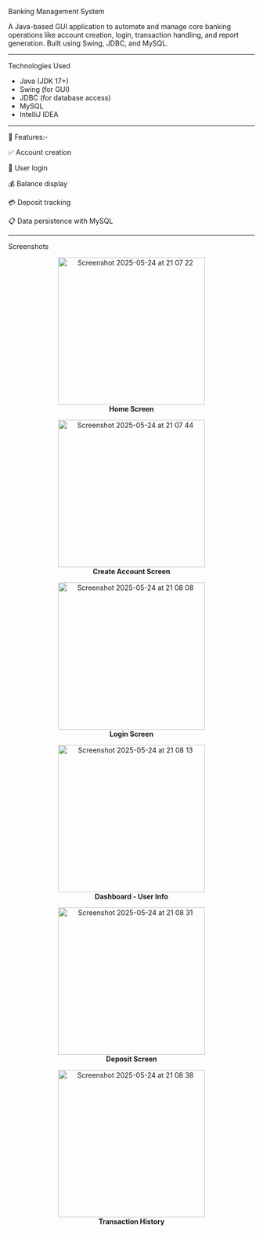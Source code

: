Banking Management System

A Java-based GUI application to automate and manage core banking operations like account creation, login, transaction handling, and report generation. Built using Swing, JDBC, and MySQL.

---


Technologies Used

- Java (JDK 17+)
- Swing (for GUI)
- JDBC (for database access)
- MySQL
- IntelliJ IDEA

---
🚀 Features:-

✅ Account creation

🔐 User login

💰 Balance display

💳 Deposit tracking

📋 Data persistence with MySQL

---

Screenshots
<p align="center">
  <img width="300" alt="Screenshot 2025-05-24 at 21 07 22" src="https://github.com/user-attachments/assets/10f3b87e-6939-457a-ad84-4a788d73c138" />
  <br><b>Home Screen</b>
</p>
<p align="center">
  <img width="300" alt="Screenshot 2025-05-24 at 21 07 44" src="https://github.com/user-attachments/assets/fb5ed951-14cd-4599-a2c4-861e736a3b8d" />
  <br><b>Create Account Screen</b>
</p>
<p align="center">
  <img width="300" alt="Screenshot 2025-05-24 at 21 08 08" src="https://github.com/user-attachments/assets/d364f495-aa59-4b10-9ec2-b2c8fdfeb456" />
  <br><b>Login Screen</b>
</p>
<p align="center">
  <img width="300" alt="Screenshot 2025-05-24 at 21 08 13" src="https://github.com/user-attachments/assets/404fedac-1aef-4210-a5c3-a85776636551" />
  <br><b>Dashboard - User Info</b>
</p>
<p align="center">
  <img width="300" alt="Screenshot 2025-05-24 at 21 08 31" src="https://github.com/user-attachments/assets/4ce22211-7e0f-4b41-925d-4e3580c27a6c" />
  <br><b>Deposit Screen</b>
</p>
<p align="center">
  <img width="300" alt="Screenshot 2025-05-24 at 21 08 38" src="https://github.com/user-attachments/assets/e75e634a-0860-49bf-bd0c-d6ff3c1123d7" />
  <br><b>Transaction History</b>
</p>





